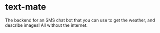 # text-mate

The backend for an SMS chat bot that you can use to get the weather, and describe images! All without the internet.
